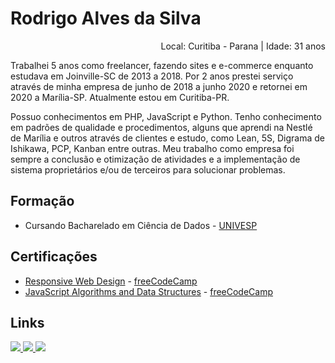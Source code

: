 # Rodrigo Alves da Silva

<p align="right"> Local: Curitiba - Parana | Idade: 31 anos </p>

<p>Trabalhei 5 anos como freelancer, fazendo sites e e-commerce enquanto estudava em Joinville-SC de 2013 a 2018. Por 2 anos prestei serviço através de minha empresa de junho de 2018 a junho 2020 e retornei em 2020 a Marília-SP. Atualmente estou em Curitiba-PR.</p>

<p>Possuo conhecimentos em PHP, JavaScript e Python. Tenho conhecimento em padrões de qualidade e procedimentos, alguns que aprendi na Nestlé de Marília e outros através de clientes e estudo, como Lean, 5S, Digrama de Ishikawa, PCP, Kanban entre outras. Meu trabalho como empresa foi sempre a conclusão e otimização de atividades e a implementação de sistema proprietários e/ou de terceiros para solucionar problemas.</p>

## Formação

* Cursando Bacharelado em Ciência de Dados - [UNIVESP](https://univesp.br/)

## Certificações

* [Responsive Web Design](https://www.freecodecamp.org/certification/rodrigorauai/responsive-web-design) - [freeCodeCamp](https://www.freecodecamp.org/)
* [JavaScript Algorithms and Data Structures](https://www.freecodecamp.org/certification/rodrigorauai/javascript-algorithms-and-data-structures) - [freeCodeCamp](https://www.freecodecamp.org/)

## Links

<p>
  <a href="https://github.com/rodrigorauai" alt="Github">
    <img src="https://img.shields.io/badge/-Github-6610F2?style=for-the-badge&logo=Github&logoColor=FFFFFF&link=https://github.com/rodrigorauai"/>
  </a>
 
  <a href="https://www.linkedin.com/in/rodrigorauai/" alt="Linkedin">
    <img src="https://img.shields.io/badge/-Linkedin-6610F2?style=for-the-badge&logo=Linkedin&logoColor=FFFFFF&link=https://www.linkedin.com/in/rodrigorauai/"/>
  </a>
  
  <a href="https://www.instagram.com/rodrigorauai/" alt="Instagram">
    <img src="https://img.shields.io/badge/-Instagram-6610F2?style=for-the-badge&logo=Instagram&logoColor=FFFFFF&link=https://www.instagram.com/rodrigorauai/"/>
  </a> 
</p>
